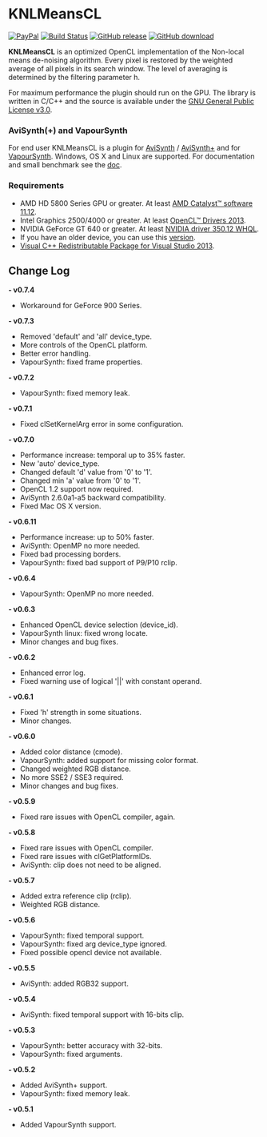 # KNLMeansCL #
[![PayPal](https://www.paypalobjects.com/webstatic/en_US/btn/btn_donate_74x21.png)](https://www.paypal.com/cgi-bin/webscr?cmd=_donations&business=52QYMVWFRCQQY&lc=GB&item_name=KNLMeansCL&currency_code=EUR&bn=PP%2dDonationsBF%3abtn_donate_74x21%2epng%3aNonHosted) [![Build Status](https://travis-ci.org/Khanattila/KNLMeansCL.svg?branch=master)](https://travis-ci.org/Khanattila/KNLMeansCL) [![GitHub release](https://img.shields.io/github/release/Khanattila/KNLMeansCL.svg)](https://github.com/Khanattila/KNLMeansCL/releases) [![GitHub download](https://img.shields.io/github/downloads/Khanattila/KNLMeansCL/latest/total.svg)](https://github.com/Khanattila/KNLMeansCL/releases) 

**KNLMeansCL** is an optimized OpenCL implementation of the Non-local means de-noising algorithm. Every pixel is restored by the weighted average of all pixels in its search window. The level of averaging is determined by the filtering parameter h. 

For maximum performance the plugin should run on the GPU. The library is written in C/C++ and the source is available under the [GNU General Public License v3.0](https://github.com/Khanattila/KNLMeansCL/blob/master/LICENSE).

### AviSynth(+) and VapourSynth ###
For end user KNLMeansCL is a plugin for [AviSynth](http://avisynth.nl) / [AviSynth+](http://avs-plus.net/) and for [VapourSynth](http://www.vapoursynth.com). Windows, OS X and Linux are supported. For documentation and small benchmark see the [doc](https://github.com/Khanattila/KNLMeansCL/blob/master/DOCUMENTATION.md).

### Requirements ###
- AMD HD 5800 Series GPU or greater. At least [AMD Catalyst™ software 11.12](http://support.amd.com).
- Intel Graphics 2500/4000 or greater. At least [OpenCL™ Drivers 2013](http://software.intel.com/en-us/articles/opencl-drivers).
- NVIDIA GeForce GT 640 or greater. At least [NVIDIA driver 350.12 WHQL](http://www.nvidia.com/download/find.aspx).
- If you have an older device, you can use this [version](http://github.com/Khanattila/KNLMeansCL/releases/tag/v0.6.11).
- [Visual C++ Redistributable Package for Visual Studio 2013](http://www.microsoft.com/en-US/download/details.aspx?id=40784).


## Change Log ##
**- v0.7.4**
  - Workaround for GeForce 900 Series.

**- v0.7.3**
  - Removed 'default' and 'all' device_type.
  - More controls of the OpenCL platform.
  - Better error handling.
  - VapourSynth: fixed frame properties.

**- v0.7.2**
  - VapourSynth: fixed memory leak.
  
**- v0.7.1**
  - Fixed clSetKernelArg error in some configuration.
  
**- v0.7.0**
  - Performance increase: temporal up to 35% faster.
  - New 'auto' device_type.
  - Changed default 'd' value from '0' to '1'.
  - Changed min 'a' value from '0' to '1'.
  - OpenCL 1.2 support now required.
  - AviSynth 2.6.0a1-a5 backward compatibility.
  - Fixed Mac OS X version.
  
**- v0.6.11**
  - Performance increase: up to 50% faster.
  - AviSynth: OpenMP no more needed.
  - Fixed bad processing borders.
  - VapourSynth: fixed bad support of P9/P10 rclip.

**- v0.6.4**
  - VapourSynth: OpenMP no more needed.

**- v0.6.3**
  - Enhanced OpenCL device selection (device_id).
  - VapourSynth linux: fixed wrong locate.
  - Minor changes and bug fixes.

**- v0.6.2**
  - Enhanced error log.
  - Fixed warning use of logical '||' with constant operand.

**- v0.6.1**
  - Fixed 'h' strength in some situations.
  - Minor changes.

**- v0.6.0**
  - Added color distance (cmode).
  - VapourSynth: added support for missing color format.
  - Changed weighted RGB distance.
  - No more SSE2 / SSE3 required. 
  - Minor changes and bug fixes.
  
**- v0.5.9**
  - Fixed rare issues with OpenCL compiler, again. 

**- v0.5.8**
  - Fixed rare issues with OpenCL compiler.
  - Fixed rare issues with clGetPlatformIDs.
  - AviSynth: clip does not need to be aligned.

**- v0.5.7**
  - Added extra reference clip (rclip).
  - Weighted RGB distance.

**- v0.5.6**
  - VapourSynth: fixed temporal support.
  - VapourSynth: fixed arg device_type ignored.
  - Fixed possible opencl device not available. 

**- v0.5.5**
  - AviSynth: added RGB32 support.

**- v0.5.4**
  - AviSynth: fixed temporal support with 16-bits clip.  

**- v0.5.3**
  - VapourSynth: better accuracy with 32-bits.
  - VapourSynth: fixed arguments.

**- v0.5.2**
  - Added AviSynth+ support.
  - VapourSynth: fixed memory leak.

**- v0.5.1**
  - Added VapourSynth support.
